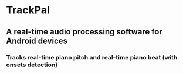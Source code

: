 # TrackPal

## A real-time audio processing software for Android devices

### Tracks real-time piano pitch and real-time piano beat (with onsets detection)
